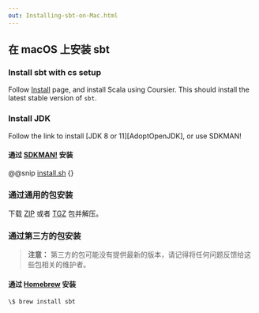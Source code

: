 ```yaml
---
out: Installing-sbt-on-Mac.html
---
```


  [MSI]: $sbt_native_package_base$/v$app_version$/sbt-$windows_app_version$.msi
  [ZIP]: $sbt_native_package_base$/v$app_version$/sbt-$app_version$.zip
  [TGZ]: $sbt_native_package_base$/v$app_version$/sbt-$app_version$.tgz
  [Manual-Installation]: Manual-Installation.html

在 macOS 上安装 sbt
---------------------

### Install sbt with **cs setup**

Follow [Install](https://www.scala-lang.org/download/) page, and install Scala using Coursier. This should install the latest stable version of `sbt`.

### Install JDK

Follow the link to install [JDK 8 or 11][AdoptOpenJDK], or use SDKMAN!

#### 通过 [SDKMAN!](https://sdkman.io/) 安装

@@snip [install.sh]($root$/src/includes/install.sh) {}

### 通过通用的包安装

下载 [ZIP][ZIP] 或者 [TGZ][TGZ] 包并解压。

### 通过第三方的包安装

> **注意：** 第三方的包可能没有提供最新的版本，请记得将任何问题反馈给这些包相关的维护者。

#### 通过 [Homebrew](https://brew.sh/) 安装

```
\$ brew install sbt
```
